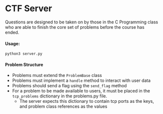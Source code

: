 # CTF Server

Questions are designed to be taken on by those in the C Programming class who are able to finish the core set of problems before the course has ended.

#### Usage:
```
python3 server.py
```

#### Problem Structure
- Problems must extend the `ProblemBase` class
- Problems must implement a `handle` method to interact with user data
- Problems should send a flag using the `send_flag` method
- For a problem to be made available to users, it must be placed in the `tcp_problems` dictionary in the problems.py file. 
	- The server expects this dictionary to contain tcp ports as the keys, and problem class references as the values
